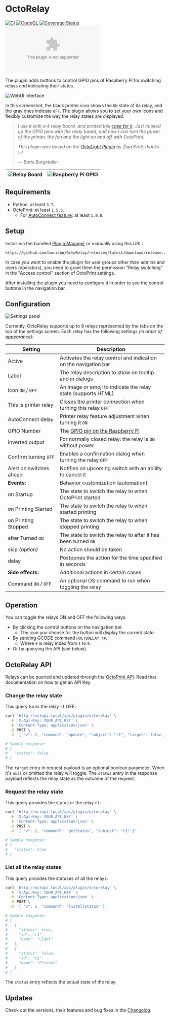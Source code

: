 # OctoRelay

[![CI](https://github.com/borisbu/OctoRelay/actions/workflows/CI.yaml/badge.svg)](https://github.com/borisbu/OctoRelay/actions/workflows/CI.yaml)
[![CodeQL](https://github.com/borisbu/OctoRelay/actions/workflows/codeql.yml/badge.svg)](https://github.com/borisbu/OctoRelay/actions/workflows/codeql.yml)
[![Coverage Status](https://coveralls.io/repos/github/borisbu/OctoRelay/badge.svg?branch=master)](https://coveralls.io/github/borisbu/OctoRelay?branch=master)
[![Downloads of latest release](https://img.shields.io/github/downloads/borisbu/octorelay/latest/release.zip?color=blue)](https://github.com/borisbu/OctoRelay/releases/latest)

The plugin adds buttons to control GPIO pins of Raspberry Pi for switching relays and indicating their states.

![WebUI interface](img/controls.png)

In this screenshot, the black printer icon shows the `ON` state of its relay, and the gray ones indicate `OFF`.
The plugin allows you to set your own icons and flexibly customize the way the relay states are displayed.

> _I use it with a 4 relay board, and printed this
> [case for it](https://www.thingiverse.com/thing:2975944)._
> _Just hooked up the GPIO pins with the relay board, and now I can turn the
> power of the printer, the fan and the light on and off with OctoPrint._
>
> _This plugin was based on the [OctoLight Plugin](https://github.com/gigibu5/OctoLight) by Žiga Kralj, thanks ;-)_
>
> — _Boris Burgstaller_

| ![Relay Board](img/relay.jpg) | ![Raspberry Pi GPIO](img/gpio.png) |
|-------------------------------|------------------------------------|

## Requirements

- Python: at least `3.7`,
- OctoPrint: at least `1.5.3`.
  - For [AutoConnect feature](https://github.com/borisbu/OctoRelay/blob/master/CHANGELOG.md#330): at least `1.9.0`.

## Setup

Install via the bundled [Plugin Manager](https://docs.octoprint.org/en/master/bundledplugins/pluginmanager.html)
or manually using this URL:

```
https://github.com/borisbu/OctoRelay/releases/latest/download/release.zip
```

In case you want to enable the plugin for user groups other than admins and users (operators), you need to
grant them the permission "Relay switching" in the "Access control" section of OctoPrint settings.

After installing the plugin you need to configure it in order to see the control buttons in the navigation bar.

## Configuration

![Settings panel](img/settings.png)

Currently, OctoRelay supports up to 8 relays represented by the tabs on the top of the settings screen.
Each relay has the following settings *(in order of appearance)*:

| Setting                 | Description                                                      |
|-------------------------|------------------------------------------------------------------|
| Active                  | Activates the relay control and indication on the navigation bar |
| Label                   | The relay description to show on tooltip and in dialogs          |
| Icon `ON` / `OFF`       | An image or emoji to indicate the relay state (supports HTML)    |
| This is printer relay   | Closes the printer connection when turning this relay `OFF`      |
| AutoConnect delay       | Printer relay feature adjustment when turning it `ON`            |
| GPIO Number             | The [GPIO pin on the Raspberry Pi](https://pinout.xyz/)          |
| Inverted output         | For normally closed relay: the relay is `ON` without power       |
| Confirm turning `OFF`   | Enables a confirmation dialog when turning the relay `OFF`       |
| Alert on switches ahead | Notifies on upcoming switch with an ability to cancel it         |
| **Events:**             | Behavior customization (automation)                              |
| on Startup              | The state to switch the relay to when OctoPrint started          |
| on Printing Started     | The state to switch the relay to when started printing           |
| on Printing Stopped     | The state to switch the relay to when stopped printing           |
| after Turned `ON`       | The state to switch the relay to after it has been turned `ON`   |
| skip *(option)*         | No action should be taken                                        |                                 |
| delay                   | Postpones the action for the time specified in seconds           |
| **Side effects:**       | Additional actions in certain cases                              |
| Command `ON` / `OFF`    | An optional OS command to run when toggling the relay            |

## Operation

You can toggle the relays ON and OFF the following ways:

- By clicking the control buttons on the navigation bar.
  - The icon you choose for the button will display the current state.
- By sending GCODE command `@OCTORELAY r#`.
  - Where `#` is relay index from `1` to `8`.
- Or by querying the API (see below).

## OctoRelay API

Relays can be queried and updated through the [OctoPrint API](https://docs.octoprint.org/en/master/api/). Read that documentation on how to get an API Key.

### Change the relay state

This query turns the relay `r1` OFF:

```bash
curl 'http://octopi.local/api/plugin/octorelay' \
  -H 'X-Api-Key: YOUR_API_KEY' \
  -H 'Content-Type: application/json' \
  -X POST \
  -d '{ "v": 2, "command": "update", "subject": "r1", "target": false }'

# Sample response:
# {
#   "status": false
# }
```

The `target` entry in request payload is an optional boolean parameter. When it's `null` or omitted the relay will toggle. The `status` entry in the response payload reflects the relay state as the outcome of the request.

### Request the relay state

This query provides the status or the relay `r1`:

```bash
curl 'http://octopi.local/api/plugin/octorelay' \
  -H 'X-Api-Key: YOUR_API_KEY' \
  -H 'Content-Type: application/json' \
  -X POST \
  -d '{ "v": 2, "command": "getStatus", "subject": "r1" }'

# Sample response:
# {
#   "status": true
# }
```

### List all the relay states

This query provides the statuses of all the relays:

```bash
curl 'http://octopi.local/api/plugin/octorelay' \
  -H 'X-Api-Key: YOUR_API_KEY' \
  -H 'Content-Type: application/json' \
  -X POST \
  -d '{ "v": 2, "command": "listAllStatus" }'

# Sample response:
# [
#   {
#     "status": true,
#     "id": "r1",
#     "name": "Light"
#   },
#   {
#     "status": false,
#     "id": "r2",
#     "name": "Printer"
#   }
# ]
```

The `status` entry reflects the actual state of the relay.

## Updates

Check out the versions, their features and bug fixes in the [Changelog](CHANGELOG.md).
